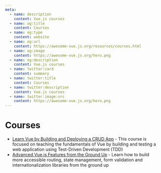 ```yaml
---
meta:
  - name: description
    content: Vue.js courses
  - name: og:title
    content: Courses
  - name: og:type
    content: website
  - name: og:url
    content: https://awesome-vue.js.org/resources/courses.html
  - name: og:image
    content: https://awesome-vue.js.org/hero.png
  - name: og:description
    content: Vue.js courses
  - name: twitter:card
    content: summary
  - name: twitter:title
    content: Courses
  - name: twitter:description
    content: Vue.js courses
  - name: twitter:image:src
    content: https://awesome-vue.js.org/hero.png
---
```


# Courses

- [Learn Vue by Building and Deploying a CRUD App](https://testdriven.io/courses/learn-vue/) - This course is focused on teaching the fundamentals of Vue by building and testing a web application using Test-Driven Development (TDD)
- [Advanced Vue.js Features from the Ground Up](https://frontendmasters.com/courses/advanced-vue/) - Learn how to build more accessible routing, state management, form validation and internationalization libraries from the ground up
